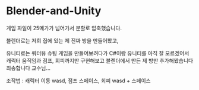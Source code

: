 # Blender-and-Unity

게임 파일이 25메가가 넘어가서 분할로 압축했습니다.

블렌더로는 저희 집에 있는 제 진짜 방을 만들어봤고,

유니티로는 쿼터뷰 슈팅 게임을 만들어보려다가 C#이랑 유니티를 아직 잘 모르겠어서 캐릭터 움직임과 점프, 회피까지만 구현해보고 블렌더에서 만든 제 방만 추가해봤습니다 죄송합니다 교수님...

조작법 : 캐릭터 이동 wasd, 점프 스페이스, 회피 wasd + 스페이스
